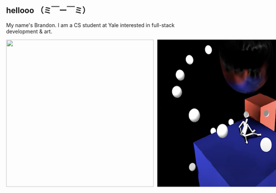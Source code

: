 ## hellooo （ミ￣ー￣ミ）

My name's Brandon. I am a CS student at Yale interested in full-stack development & art.

<div style="display: flex; gap: 10px;">
  <img src="julia.png" width="400" height="400">
  <img src="stick.png" width="600" height="400">
</div>

